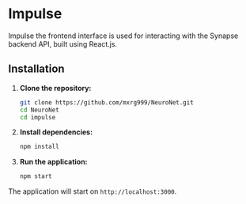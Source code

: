 # Impulse

Impulse the frontend interface is used for interacting with the Synapse backend API, built using React.js.

## Installation
1. **Clone the repository:**
    ```sh
    git clone https://github.com/mxrg999/NeuroNet.git
    cd NeuroNet
    cd impulse
    ```

2. **Install dependencies:**
    ```sh
    npm install
    ```

3. **Run the application:**
    ```sh
    npm start
    ```

The application will start on `http://localhost:3000`.
